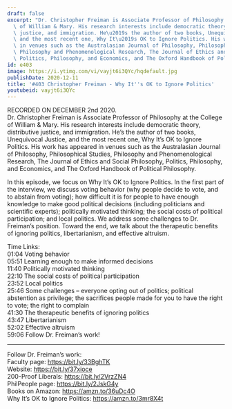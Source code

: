 ```yaml
---
draft: false
excerpt: "Dr. Christopher Freiman is Associate Professor of Philosophy at the College\
  \ of William & Mary. His research interests include democratic theory, distributive\
  \ justice, and immigration. He\u2019s the author of two books, Unequivocal Justice,\
  \ and the most recent one, Why It\u2019s OK to Ignore Politics. His work has appeared\
  \ in venues such as the Australasian Journal of Philosophy, Philosophical Studies,\
  \ Philosophy and Phenomenological Research, The Journal of Ethics and Social Philosophy,\
  \ Politics, Philosophy, and Economics, and The Oxford Handbook of Political Philosophy."
id: e403
image: https://i.ytimg.com/vi/vayjt6i3QYc/hqdefault.jpg
publishDate: 2020-12-11
title: '#403 Christopher Freiman - Why It''s OK to Ignore Politics'
youtubeid: vayjt6i3QYc
---
```

RECORDED ON DECEMBER 2nd 2020.  
Dr. Christopher Freiman is Associate Professor of Philosophy at the College of William & Mary. His research interests include democratic theory, distributive justice, and immigration. He’s the author of two books, Unequivocal Justice, and the most recent one, Why It’s OK to Ignore Politics. His work has appeared in venues such as the Australasian Journal of Philosophy, Philosophical Studies, Philosophy and Phenomenological Research, The Journal of Ethics and Social Philosophy, Politics, Philosophy, and Economics, and The Oxford Handbook of Political Philosophy.

In this episode, we focus on Why It’s OK to Ignore Politics. In the first part of the interview, we discuss voting behavior (why people decide to vote, and to abstain from voting); how difficult it is for people to have enough knowledge to make good political decisions (including politicians and scientific experts); politically motivated thinking; the social costs of political participation; and local politics. We address some challenges to Dr. Freiman’s position. Toward the end, we talk about the therapeutic benefits of ignoring politics, libertarianism, and effective altruism.

Time Links:  
01:04  Voting behavior  
05:51  Learning enough to make informed decisions  
11:40  Politically motivated thinking  
22:10  The social costs of political participation  
23:52  Local politics  
25:46  Some challenges – everyone opting out of politics; political abstention as privilege; the sacrifices people made for you to have the right to vote; the right to complain  
41:30  The therapeutic benefits of ignoring politics  
43:47  Libertarianism  
52:02  Effective altruism  
59:06  Follow Dr. Freiman’s work!

---

Follow Dr. Freiman’s work:  
Faculty page: https://bit.ly/33BghTK  
Website: https://bit.ly/37xioce  
200-Proof Liberals: https://bit.ly/2VrzZN4  
PhilPeople page: https://bit.ly/2JskG4y  
Books on Amazon: https://amzn.to/36uDc4O  
Why It’s OK to Ignore Politics: https://amzn.to/3mr8X4t
